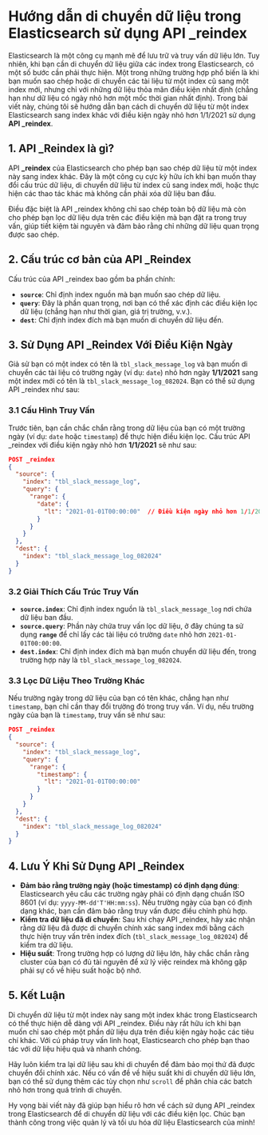 # Hướng dẫn di chuyển dữ liệu trong Elasticsearch sử dụng API \_reindex

Elasticsearch là một công cụ mạnh mẽ để lưu trữ và truy vấn dữ liệu lớn. Tuy nhiên, khi bạn cần di chuyển dữ liệu giữa các index trong Elasticsearch, có một số bước cần phải thực hiện. Một trong những trường hợp phổ biến là khi bạn muốn sao chép hoặc di chuyển các tài liệu từ một index cũ sang một index mới, nhưng chỉ với những dữ liệu thỏa mãn điều kiện nhất định (chẳng hạn như dữ liệu có ngày nhỏ hơn một mốc thời gian nhất định). Trong bài viết này, chúng tôi sẽ hướng dẫn bạn cách di chuyển dữ liệu từ một index Elasticsearch sang index khác với điều kiện ngày nhỏ hơn 1/1/2021 sử dụng **API \_reindex**.

## 1. **API \_Reindex là gì?**

API **\_reindex** của Elasticsearch cho phép bạn sao chép dữ liệu từ một index này sang index khác. Đây là một công cụ cực kỳ hữu ích khi bạn muốn thay đổi cấu trúc dữ liệu, di chuyển dữ liệu từ index cũ sang index mới, hoặc thực hiện các thao tác khác mà không cần phải xóa dữ liệu ban đầu.

Điều đặc biệt là API \_reindex không chỉ sao chép toàn bộ dữ liệu mà còn cho phép bạn lọc dữ liệu dựa trên các điều kiện mà bạn đặt ra trong truy vấn, giúp tiết kiệm tài nguyên và đảm bảo rằng chỉ những dữ liệu quan trọng được sao chép.

## 2. **Cấu trúc cơ bản của API \_Reindex**

Cấu trúc của API \_reindex bao gồm ba phần chính:

* **`source`**: Chỉ định index nguồn mà bạn muốn sao chép dữ liệu.
* **`query`**: Đây là phần quan trọng, nơi bạn có thể xác định các điều kiện lọc dữ liệu (chẳng hạn như thời gian, giá trị trường, v.v.).
* **`dest`**: Chỉ định index đích mà bạn muốn di chuyển dữ liệu đến.

## 3. **Sử Dụng API \_Reindex Với Điều Kiện Ngày**

Giả sử bạn có một index có tên là `tbl_slack_message_log` và bạn muốn di chuyển các tài liệu có trường ngày (ví dụ: `date`) nhỏ hơn ngày **1/1/2021** sang một index mới có tên là `tbl_slack_message_log_082024`. Bạn có thể sử dụng API \_reindex như sau:

### **3.1 Cấu Hình Truy Vấn**

Trước tiên, bạn cần chắc chắn rằng trong dữ liệu của bạn có một trường ngày (ví dụ: `date` hoặc `timestamp`) để thực hiện điều kiện lọc. Cấu trúc API \_reindex với điều kiện ngày nhỏ hơn **1/1/2021** sẽ như sau:

```json
POST _reindex
{
  "source": {
    "index": "tbl_slack_message_log",
    "query": {
      "range": {
        "date": {
          "lt": "2021-01-01T00:00:00"  // Điều kiện ngày nhỏ hơn 1/1/2021
        }
      }
    }
  },
  "dest": {
    "index": "tbl_slack_message_log_082024"
  }
}
```

### **3.2 Giải Thích Cấu Trúc Truy Vấn**

* **`source.index`**: Chỉ định index nguồn là `tbl_slack_message_log` nơi chứa dữ liệu ban đầu.
* **`source.query`**: Phần này chứa truy vấn lọc dữ liệu, ở đây chúng ta sử dụng **`range`** để chỉ lấy các tài liệu có trường `date` nhỏ hơn `2021-01-01T00:00:00`.
* **`dest.index`**: Chỉ định index đích mà bạn muốn chuyển dữ liệu đến, trong trường hợp này là `tbl_slack_message_log_082024`.

### **3.3 Lọc Dữ Liệu Theo Trường Khác**

Nếu trường ngày trong dữ liệu của bạn có tên khác, chẳng hạn như `timestamp`, bạn chỉ cần thay đổi trường đó trong truy vấn. Ví dụ, nếu trường ngày của bạn là `timestamp`, truy vấn sẽ như sau:

```json
POST _reindex
{
  "source": {
    "index": "tbl_slack_message_log",
    "query": {
      "range": {
        "timestamp": {
          "lt": "2021-01-01T00:00:00"
        }
      }
    }
  },
  "dest": {
    "index": "tbl_slack_message_log_082024"
  }
}
```

## 4. **Lưu Ý Khi Sử Dụng API \_Reindex**

* **Đảm bảo rằng trường ngày (hoặc timestamp) có định dạng đúng**: Elasticsearch yêu cầu các trường ngày phải có định dạng chuẩn ISO 8601 (ví dụ: `yyyy-MM-dd'T'HH:mm:ss`). Nếu trường ngày của bạn có định dạng khác, bạn cần đảm bảo rằng truy vấn được điều chỉnh phù hợp.
* **Kiểm tra dữ liệu đã di chuyển**: Sau khi chạy API \_reindex, hãy xác nhận rằng dữ liệu đã được di chuyển chính xác sang index mới bằng cách thực hiện truy vấn trên index đích (`tbl_slack_message_log_082024`) để kiểm tra dữ liệu.
* **Hiệu suất**: Trong trường hợp có lượng dữ liệu lớn, hãy chắc chắn rằng cluster của bạn có đủ tài nguyên để xử lý việc reindex mà không gặp phải sự cố về hiệu suất hoặc bộ nhớ.

## 5. **Kết Luận**

Di chuyển dữ liệu từ một index này sang một index khác trong Elasticsearch có thể thực hiện dễ dàng với API \_reindex. Điều này rất hữu ích khi bạn muốn chỉ sao chép một phần dữ liệu dựa trên điều kiện ngày hoặc các tiêu chí khác. Với cú pháp truy vấn linh hoạt, Elasticsearch cho phép bạn thao tác với dữ liệu hiệu quả và nhanh chóng.

Hãy luôn kiểm tra lại dữ liệu sau khi di chuyển để đảm bảo mọi thứ đã được chuyển đổi chính xác. Nếu có vấn đề về hiệu suất khi di chuyển dữ liệu lớn, bạn có thể sử dụng thêm các tùy chọn như `scroll` để phân chia các batch nhỏ hơn trong quá trình di chuyển.

Hy vọng bài viết này đã giúp bạn hiểu rõ hơn về cách sử dụng API \_reindex trong Elasticsearch để di chuyển dữ liệu với các điều kiện lọc. Chúc bạn thành công trong việc quản lý và tối ưu hóa dữ liệu Elasticsearch của mình!
